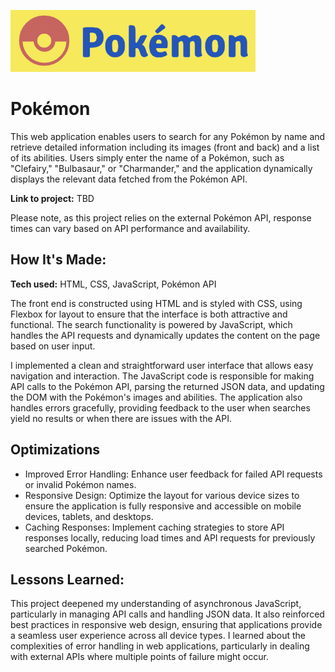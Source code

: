 ![alt text](https://github.com/annieclinton/pokemon-search/blob/main/pokemon.png)

# Pokémon

This web application enables users to search for any Pokémon by name and retrieve detailed information including its images (front and back) and a list of its abilities. Users simply enter the name of a Pokémon, such as "Clefairy," "Bulbasaur," or "Charmander," and the application dynamically displays the relevant data fetched from the Pokémon API.

**Link to project:** TBD

Please note, as this project relies on the external Pokémon API, response times can vary based on API performance and availability.

## How It's Made:

**Tech used:** HTML, CSS, JavaScript, Pokémon API

The front end is constructed using HTML and is styled with CSS, using Flexbox for layout to ensure that the interface is both attractive and functional. The search functionality is powered by JavaScript, which handles the API requests and dynamically updates the content on the page based on user input.

I implemented a clean and straightforward user interface that allows easy navigation and interaction. The JavaScript code is responsible for making API calls to the Pokémon API, parsing the returned JSON data, and updating the DOM with the Pokémon's images and abilities. The application also handles errors gracefully, providing feedback to the user when searches yield no results or when there are issues with the API.

## Optimizations

- Improved Error Handling: Enhance user feedback for failed API requests or invalid Pokémon names.
- Responsive Design: Optimize the layout for various device sizes to ensure the application is fully responsive and accessible on mobile devices, tablets, and desktops.
- Caching Responses: Implement caching strategies to store API responses locally, reducing load times and API requests for previously searched Pokémon.

## Lessons Learned:

This project deepened my understanding of asynchronous JavaScript, particularly in managing API calls and handling JSON data. It also reinforced best practices in responsive web design, ensuring that applications provide a seamless user experience across all device types. I learned about the complexities of error handling in web applications, particularly in dealing with external APIs where multiple points of failure might occur.





